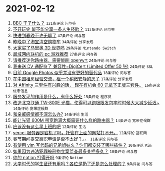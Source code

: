 # 2021-02-12

1. [BBC 干了什么？](https://www.v2ex.com/t/753084) `121条评论` `问与答`
1. [不开玩笑 能不能分享一条人生经验？](https://www.v2ex.com/t/753038) `113条评论` `问与答`
1. [快进到春晚不许无聊了](https://www.v2ex.com/t/753020) `47条评论` `问与答`
1. [昨晚中了淘宝清空购物车](https://www.v2ex.com/t/753055) `34条评论` `分享发现`
1. [大家买了马里奥 3D 世界吗](https://www.v2ex.com/t/753010) `29条评论` `Nintendo Switch`
1. [局域网内联机的 pc 游戏推荐](https://www.v2ex.com/t/753046) `27条评论` `问与答`
1. [请推荐迷你路由器，需要能刷 openwrt](https://www.v2ex.com/t/753015) `24条评论` `问与答`
1. [我来送 DV 通配符了 兼容性=DigiCert (Limited Offer 50 张)](https://www.v2ex.com/t/753028) `24条评论` `SSL`
1. [目前 Google Photos 似乎并没有更好的替代品](https://www.v2ex.com/t/753074) `18条评论` `问与答`
1. [在中国租房经验交流，租一个稍微安静的房子](https://www.v2ex.com/t/753062) `17条评论` `分享发现`
1. [对 Affinity 三套件有兴趣的话， 现在有机会 60 元拿下正版三套件。](https://www.v2ex.com/t/753096) `16条评论` `优惠信息`
1. [服务发现的作用是什么，有什么好处](https://www.v2ex.com/t/753065) `15条评论` `程序员`
1. [改造北京联通 TW-800E 光猫，使得可以跑极限发包率时时候大大减少延迟~](https://www.v2ex.com/t/753079) `14条评论` `宽带症候群`
1. [和亲戚感情都不深怎么办?](https://www.v2ex.com/t/753040) `14条评论` `生活`
1. [能让光猫 600M 带宽跑满大概需要什么样的路由器？](https://www.v2ex.com/t/753030) `14条评论` `宽带症候群`
1. [应该没有这么早上班的吧](https://www.v2ex.com/t/753014) `12条评论` `生活`
1. [vercel 服务器是宕机了吗，托管在上面的网站打不开。](https://www.v2ex.com/t/753009) `12条评论` `互联网`
1. [春节期间提交离职申请是否不太好？。。](https://www.v2ex.com/t/753042) `11条评论` `问与答`
1. [有使用 vim 写代码的兄弟姐妹么？你们都安装了哪些插件？](https://www.v2ex.com/t/753095) `10条评论` `Vim`
1. [如果因为违法犯罪被刑拘立案侦查最多关押多久？](https://www.v2ex.com/t/753008) `10条评论` `问与答`
1. [你的 notion 打得开吗](https://www.v2ex.com/t/753103) `9条评论` `Notion`
1. [大学时代的学生证还有用吗？各位是扔了还是怎么处理的？](https://www.v2ex.com/t/753056) `9条评论` `问与答`
